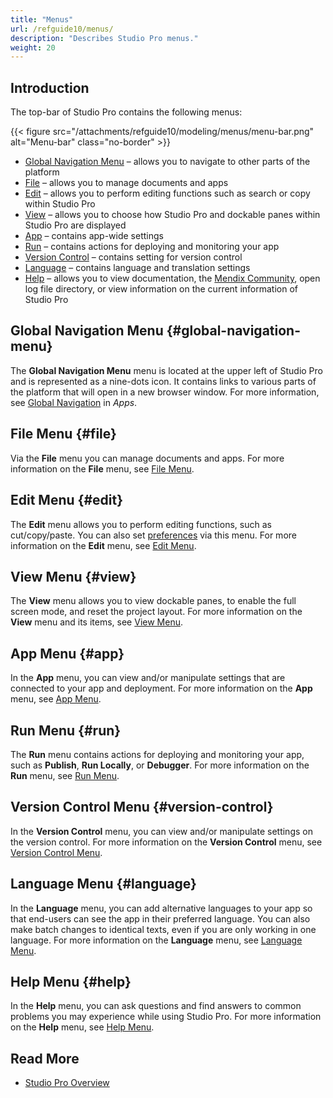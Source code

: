 ```yaml
---
title: "Menus"
url: /refguide10/menus/
description: "Describes Studio Pro menus."
weight: 20
---
```


## Introduction

The top-bar of Studio Pro contains the following menus:

{{< figure src="/attachments/refguide10/modeling/menus/menu-bar.png" alt="Menu-bar" class="no-border" >}}

* [Global Navigation Menu](#global-navigation-menu) – allows you to navigate to other parts of the platform
* [File](#file) – allows you to manage documents and apps
* [Edit](#edit) – allows you to perform editing functions such as search or copy within Studio Pro
* [View](#view) – allows you to choose how Studio Pro and dockable panes within Studio Pro are displayed
* [App](#app) – contains app-wide settings
* [Run](#run) – contains actions for deploying and monitoring your app 
* [Version Control](#version-control) – contains setting for version control
* [Language](#language) – contains language and translation settings
* [Help](#help) – allows you to view documentation, the [Mendix Community](https://community.mendix.com/p/questions), open log file directory, or view information on the current information of Studio Pro

## Global Navigation Menu {#global-navigation-menu}

The **Global Navigation Menu** menu is located at the upper left of Studio Pro and is represented as a nine-dots icon. It contains links to various parts of the platform that will open in a new browser window. For more information, see [Global Navigation](/developerportal/global-navigation/) in *Apps*.

## File Menu {#file}

Via the **File** menu you can manage documents and apps. For more information on the **File** menu, see [File Menu](/refguide10/file-menu/).

## Edit Menu {#edit}

The **Edit** menu allows you to perform editing functions, such as cut/copy/paste. You can also set [preferences](/refguide10/preferences-dialog/) via this menu. For more information on the **Edit** menu, see [Edit Menu](/refguide10/edit-menu/).

## View Menu {#view}

The **View** menu allows you to view dockable panes, to enable the full screen mode, and reset the project layout. For more information on the **View** menu and its items, see [View Menu](/refguide10/view-menu/).

## App Menu {#app}

In the **App** menu, you can view and/or manipulate settings that are connected to your app and deployment. For more information on the **App** menu, see [App Menu](/refguide10/app-menu/).

## Run Menu {#run}

The **Run** menu contains actions for deploying and monitoring your app, such as **Publish**, **Run Locally**, or **Debugger**. For more information on the **Run** menu, see [Run Menu](/refguide10/run-menu/). 

## Version Control Menu {#version-control}

In the **Version Control** menu, you can view and/or manipulate settings on the version control. For more information on the **Version Control** menu, see [Version Control Menu](/refguide10/version-control-menu/).

## Language Menu {#language}

In the **Language** menu, you can add alternative languages to your app so that end-users can see the app in their preferred language. You can also make batch changes to identical texts, even if you are only working in one language. For more information on the **Language** menu, see [Language Menu](/refguide10/translatable-texts/).

## Help Menu {#help}

In the **Help** menu, you can ask questions and find answers to common problems you may experience while using Studio Pro. For more information on the **Help** menu, see [Help Menu](/refguide10/help-menu/).

## Read More

* [Studio Pro Overview](/refguide10/studio-pro-overview/)
